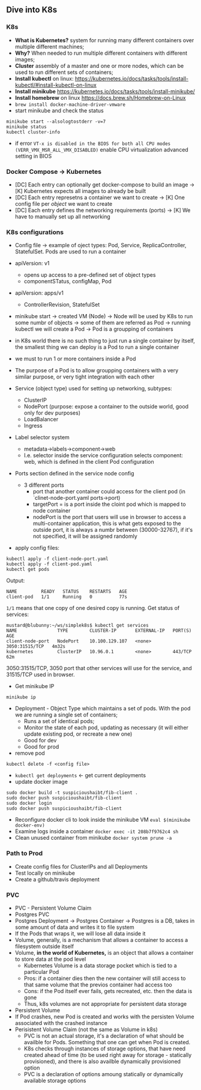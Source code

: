 ## Dive into K8s 

### K8s
* **What is Kubernetes?** system for running many different containers over multiple different machines;
* **Why?** When needed to run multiple different containers with different images;
* **Cluster** assembly of a master and one or more nodes, which can be used to run different sets of containers;
* **Install kubectl** on linux: https://kubernetes.io/docs/tasks/tools/install-kubectl/#install-kubectl-on-linux
* **Install minikube** https://kubernetes.io/docs/tasks/tools/install-minikube/
* **Install homebrew** on linux https://docs.brew.sh/Homebrew-on-Linux
* <optional> `brew install docker-machine-driver-vmware`
* start minikube and check the status
```
minikube start --alsologtostderr -v=7
minikube status
kubectl cluster-info
```
* if error `VT-x is disabled in the BIOS for both all CPU modes (VERR_VMX_MSR_ALL_VMX_DISABLED)` enable CPU virtualization advanced setting in BIOS 

### Docker Compose -> Kubernetes
* [DC] Each entry can optionally get docker-compose to build an image -> [K] Kubernetes expects all images to already be built
* [DC] Each entry represetns a container we want to create -> [K] One config file per *object* we want to create
* [DC] Each entry defines the networking requirements (ports) -> [K] We have to manually set up all networking

### K8s configurations
* Config file -> example of oject types: Pod, Service, ReplicaController, StatefulSet. Pods are used to run a container
* apiVersion: v1
  * opens up access to a pre-defined set of object types 
  * componentSTatus, configMap, Pod
* apiVersion: apps/v1
  * ControllerRevision, StatefulSet 
* minikube start -> 
    created VM (Node) -> 
      Node will be used by K8s to run some numbr of objects -> 
      some of them are referred as Pod -> 
      running kubectl we will create a Pod ->
      Pod is a groupping of containers
      
* in K8s world there is no such thing to just run a single container by itself, the smallest thing we can deploy is a Pod to run a single container
* we must to run 1 or more containers inside a Pod
* The purpose of a Pod is to allow groupping containers with a very similar purpose, or very tight integration with each other
* Service (object type) used for setting up networking, subtypes:
  * ClusterIP
  * NodePort (purpose: expose a container to the outside world, good only for dev purposes)
  * LoadBalancer
  * Ingress
* Label selector system
  * metadata->labels->component->web
  * I.e. selector inside the service configuration selects component: web, which is defined in the client Pod configuration
* Ports section defined in the service node config
  * 3 different ports
    * port that another container could access for the client pod (in `clinet-node-port.yaml ports->port)
    * targetPort = is a port inside the cloint pod which is mapped to node container
    * nodePort is the port that users will use in browser to access a multi-container application, this is what gets exposed to the outside port, it is always a numbr between (30000-32767), if it's not specified, it will be assigned randomly
* apply config files:
```
kubectl apply -f client-node-port.yaml 
kubectl apply -f client-pod.yaml
kubectl get pods
```
Output:
```
NAME         READY   STATUS    RESTARTS   AGE
client-pod   1/1     Running   0          77s
```
`1/1` means that one copy of one desired copy is running.
Get status of services:
```
mustard@blubunny:~/ws/simplek8s$ kubectl get services
NAME               TYPE        CLUSTER-IP       EXTERNAL-IP   PORT(S)          AGE
client-node-port   NodePort    10.100.129.107   <none>        3050:31515/TCP   4m32s
kubernetes         ClusterIP   10.96.0.1        <none>        443/TCP          62m
```
3050:31515/TCP, 3050 port that other services will use for the service, and 31515/TCP used in browser.
* Get minikube IP
```
minikube ip
```
* Deployment - Object Type which maintains a set of pods. With the pod we are running a single set of containers;
  * Runs a set of identical pods;
  * Monitor the state of each pod, updating as necessary (it will either update existing pod, or recreate a new one)
  * Good for dev
  * Good for prod
* remove pod 
```
kubectl delete -f <config file>
```
* `kubectl get deployments` <- get current deployments
* update docker image
```
sudo docker build -t suspicioushaibt/fib-client .
sudo docker push suspicioushaibt/fib-client
sudo docker login
sudo docker push suspicioushaibt/fib-client
```
* Reconfigure docker cli to look inside the minikube VM `eval $(minikube docker-env)`
* Examine logs inside a container `docker exec -it 208b7f9762c4 sh`
* Clean unused container from minikube `docker system prune -a`
### Path to Prod
* Create config files for ClusterIPs and all Deployments
* Test locally on minikube
* Create a github/travis deployment
### PVC
* PVC - Persistent Volume Claim
* Postgres PVC
* Postgres Deployment -> Postgres Container -> Postgres is a DB, takes in some amount of data and writes it to file system
* If the Pods that wraps it, we will lose all data inside it
* Volume, generally, is a mechanism that allows a container to access a filesystem outside itself 
* Volume, **in the world of Kubernetes,** is an object that allows a container to store data at the pod level
  * Kubernetes Volume is a data storage pocket which is tied to a particular Pod
  * Pros: if a container dies then the new container will still access to that same volume that the previos container had access too
  * Cons: if the Pod itself ever fails, gets recreated, etc. then the data is gone
  * Thus, k8s volumes are not appropriate for persistent data storage
* Persistent Volume
 * If Pod crashes, new Pod is created and works with the persisten Volume associated with the crashed instance
* Perisistent Volume Claim (not the same as Volume in k8s)
  * PVC is not an actual storage, it's a declaration of what should be availble for Pods. Something that one can get when Pod is created. 
  * K8s checks through instances of storage options, that have need created ahead of time (to be used right away for storage - statically provisioned), and there is also availble dynamically provisioned option
  * PVC is a declaration of options amoung statically or dynamically available storage options 
